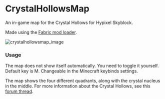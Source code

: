 # CrystalHollowsMap

An in-game map for the Crystal Hollows for Hypixel Skyblock.

Made using the [Fabric mod loader](https://fabricmc.net/).

![crystalhollowsmap_image](https://github.com/Celsiusss/CrystalHollowsMap/assets/3050747/afcd4b5e-67d0-4e77-8f6e-89e7e0f2204d)

### Usage
The map does not show itself automatically. You need to toggle it yourself. Default key is M. Changeable in the Minecraft keybinds settings.

The map shows the four different quadrants, along with the crystal nucleus in the middle. For more information about the Crystal Hollows, see this [forum thread](https://hypixel.net/threads/guide-crystal-hollows-locations-layout-completed.4372625/).
